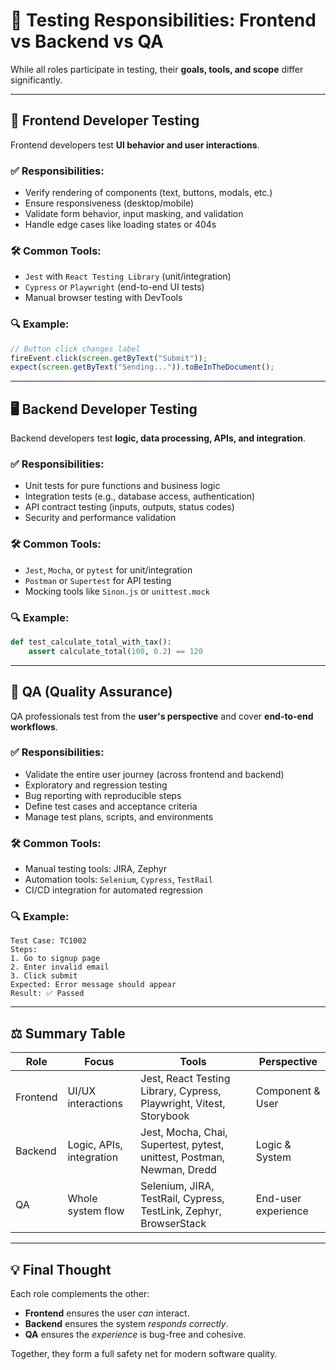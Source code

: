# 🧪 Testing Responsibilities: Frontend vs Backend vs QA

While all roles participate in testing, their **goals, tools, and scope** differ significantly.

---

## 🎨 Frontend Developer Testing

Frontend developers test **UI behavior and user interactions**.

### ✅ Responsibilities:

- Verify rendering of components (text, buttons, modals, etc.)
- Ensure responsiveness (desktop/mobile)
- Validate form behavior, input masking, and validation
- Handle edge cases like loading states or 404s

### 🛠️ Common Tools:

- `Jest` with `React Testing Library` (unit/integration)
- `Cypress` or `Playwright` (end-to-end UI tests)
- Manual browser testing with DevTools

### 🔍 Example:

```js
// Button click changes label
fireEvent.click(screen.getByText("Submit"));
expect(screen.getByText("Sending...")).toBeInTheDocument();
```

---

## 🖥️ Backend Developer Testing

Backend developers test **logic, data processing, APIs, and integration**.

### ✅ Responsibilities:

- Unit tests for pure functions and business logic
- Integration tests (e.g., database access, authentication)
- API contract testing (inputs, outputs, status codes)
- Security and performance validation

### 🛠️ Common Tools:

- `Jest`, `Mocha`, or `pytest` for unit/integration
- `Postman` or `Supertest` for API testing
- Mocking tools like `Sinon.js` or `unittest.mock`

### 🔍 Example:

```python
def test_calculate_total_with_tax():
    assert calculate_total(100, 0.2) == 120
```

---

## 🧪 QA (Quality Assurance)

QA professionals test from the **user's perspective** and cover **end-to-end workflows**.

### ✅ Responsibilities:

- Validate the entire user journey (across frontend and backend)
- Exploratory and regression testing
- Bug reporting with reproducible steps
- Define test cases and acceptance criteria
- Manage test plans, scripts, and environments

### 🛠️ Common Tools:

- Manual testing tools: JIRA, Zephyr
- Automation tools: `Selenium`, `Cypress`, `TestRail`
- CI/CD integration for automated regression

### 🔍 Example:

```text
Test Case: TC1002
Steps:
1. Go to signup page
2. Enter invalid email
3. Click submit
Expected: Error message should appear
Result: ✅ Passed
```

---

## ⚖️ Summary Table

| Role     | Focus                    | Tools                                                                  | Perspective         |
| -------- | ------------------------ | ---------------------------------------------------------------------- | ------------------- |
| Frontend | UI/UX interactions       | Jest, React Testing Library, Cypress, Playwright, Vitest, Storybook    | Component & User    |
| Backend  | Logic, APIs, integration | Jest, Mocha, Chai, Supertest, pytest, unittest, Postman, Newman, Dredd | Logic & System      |
| QA       | Whole system flow        | Selenium, JIRA, TestRail, Cypress, TestLink, Zephyr, BrowserStack      | End-user experience |

---

## 💡 Final Thought

Each role complements the other:

- **Frontend** ensures the user _can_ interact.
- **Backend** ensures the system _responds correctly_.
- **QA** ensures the _experience_ is bug-free and cohesive.

Together, they form a full safety net for modern software quality.

